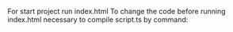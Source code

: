 For start project run index.html
To change the code before running index.html necessary to compile 
script.ts by command: 

```tsc src/script.ts
```
